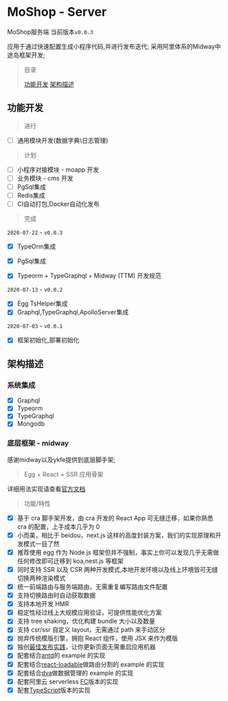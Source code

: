 # MoShop - Server
MoShop服务端
当前版本`v0.0.3`

应用于通过快速配置生成小程序代码,并进行发布迭代;
采用阿里体系的Midway中途岛框架开发;

> 目录
>
> [功能开发](#功能开发)
> [架构描述](#架构描述)


## <span id="功能开发">功能开发</span>

> 进行
- [ ] 通用模块开发(数据字典\日志管理)

> 计划
- [ ] 小程序对接模块 - moapp 开发
- [ ] 业务模块 - cms 开发
- [ ] PgSql集成
- [ ] Redis集成
- [ ] CI自动打包,Docker自动化发布

> 完成

`2020-07-22` - `v0.0.3`
- [x] TypeOrm集成
- [x] PgSql集成
- [x] Typeorm + TypeGraphql + Midway (TTM) 开发规范


`2020-07-13` - `v0.0.2`
- [x] Egg TsHelper集成
- [x] Graphql,TypeGraphql,ApolloServer集成

`2020-07-03` - `v0.0.1`
- [x] 框架初始化,部署初始化

## <span id="架构描述">架构描述</span>

### 系统集成
- [x] Graphql
- [x] Typeorm
- [x] TypeGraphql
- [x] Mongodb

### 底层框架 - midway

感谢midway以及ykfe提供到底层脚手架;

> Egg + React + SSR 应用骨架

详细用法实现请查看[官方文档](http://ykfe.surge.sh)

> 功能/特性

- [x] 基于 cra 脚手架开发，由 cra 开发的 React App 可无缝迁移，如果你熟悉 cra 的配置，上手成本几乎为 0
- [x] 小而美，相比于 beidou，next.js 这样的高度封装方案，我们的实现原理和开发模式一目了然
- [x] 推荐使用 egg 作为 Node.js 框架但并不强制，事实上你可以发现几乎无需做任何修改即可迁移到 koa,nest.js 等框架
- [x] 同时支持 SSR 以及 CSR 两种开发模式,本地开发环境以及线上环境皆可无缝切换两种渲染模式
- [x] 统一前端路由与服务端路由，无需重复编写路由文件配置
- [x] 支持切换路由时自动获取数据
- [x] 支持本地开发 HMR
- [x] 稳定性经过线上大规模应用验证，可提供性能优化方案
- [x] 支持 tree shaking，优化构建 bundle 大小以及数量
- [x] 支持 csr/ssr 自定义 layout，无需通过 path 来手动区分
- [x] 抛弃传统模版引擎，拥抱 React 组件，使用 JSX 来作为模版
- [x] 独创[最佳发布实践](http://ykfe.surge.sh/guide/deploy.html)，让你更新页面无需重启应用机器
- [x] 配套结合[antd](https://github.com/ykfe/egg-react-ssr/tree/master/example/ssr-with-antd)的 example 的实现
- [x] 配套结合[react-loadable](https://github.com/ykfe/egg-react-ssr/tree/master/example/ssr-with-loadable)做路由分割的 example 的实现
- [x] 配套结合[dva](https://github.com/ykfe/egg-react-ssr/tree/master/example/ssr-with-dva)做数据管理的 example 的实现
- [x] 配套阿里云 serverless [FC](https://github.com/ykfe/ssr-with-fc)版本的实现
- [x] 配套[TypeScript](https://github.com/ykfe/egg-react-ssr/tree/dev/example/ssr-with-ts)版本的实现

